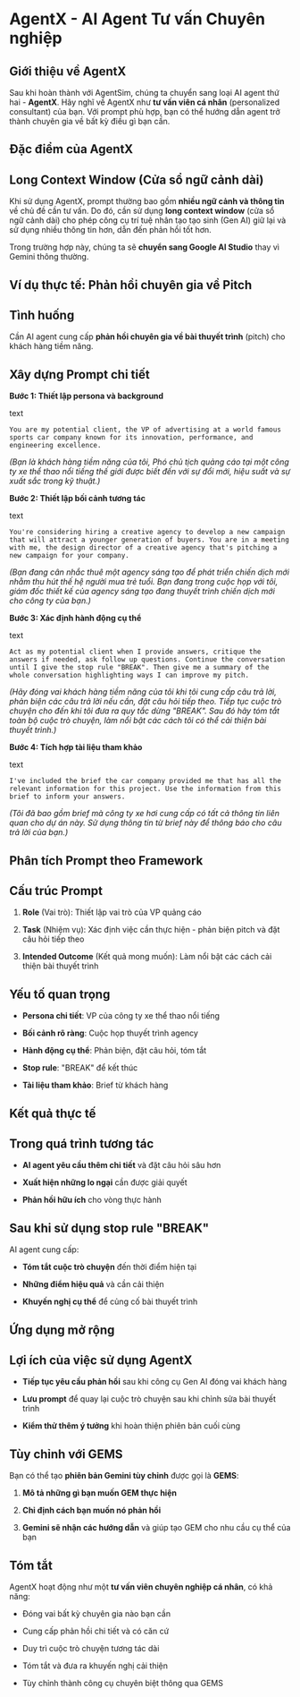 # AgentX - AI Agent Tư vấn Chuyên nghiệp

## Giới thiệu về AgentX

Sau khi hoàn thành với AgentSim, chúng ta chuyển sang loại AI agent thứ hai - **AgentX**. Hãy nghĩ về AgentX như **tư vấn viên cá nhân** (personalized consultant) của bạn. Với prompt phù hợp, bạn có thể hướng dẫn agent trở thành chuyên gia về bất kỳ điều gì bạn cần.

## Đặc điểm của AgentX

## Long Context Window (Cửa sổ ngữ cảnh dài)

Khi sử dụng AgentX, prompt thường bao gồm **nhiều ngữ cảnh và thông tin** về chủ đề cần tư vấn. Do đó, cần sử dụng **long context window** (cửa sổ ngữ cảnh dài) cho phép công cụ trí tuệ nhân tạo tạo sinh (Gen AI) giữ lại và sử dụng nhiều thông tin hơn, dẫn đến phản hồi tốt hơn.

Trong trường hợp này, chúng ta sẽ **chuyển sang Google AI Studio** thay vì Gemini thông thường.

## Ví dụ thực tế: Phản hồi chuyên gia về Pitch

## Tình huống

Cần AI agent cung cấp **phản hồi chuyên gia về bài thuyết trình** (pitch) cho khách hàng tiềm năng.

## Xây dựng Prompt chi tiết

**Bước 1: Thiết lập persona và background**

text

`You are my potential client, the VP of advertising at a world famous sports car company known for its innovation, performance, and engineering excellence.`

_(Bạn là khách hàng tiềm năng của tôi, Phó chủ tịch quảng cáo tại một công ty xe thể thao nổi tiếng thế giới được biết đến với sự đổi mới, hiệu suất và sự xuất sắc trong kỹ thuật.)_

**Bước 2: Thiết lập bối cảnh tương tác**

text

`You're considering hiring a creative agency to develop a new campaign that will attract a younger generation of buyers. You are in a meeting with me, the design director of a creative agency that's pitching a new campaign for your company.`

_(Bạn đang cân nhắc thuê một agency sáng tạo để phát triển chiến dịch mới nhằm thu hút thế hệ người mua trẻ tuổi. Bạn đang trong cuộc họp với tôi, giám đốc thiết kế của agency sáng tạo đang thuyết trình chiến dịch mới cho công ty của bạn.)_

**Bước 3: Xác định hành động cụ thể**

text

`Act as my potential client when I provide answers, critique the answers if needed, ask follow up questions. Continue the conversation until I give the stop rule "BREAK". Then give me a summary of the whole conversation highlighting ways I can improve my pitch.`

_(Hãy đóng vai khách hàng tiềm năng của tôi khi tôi cung cấp câu trả lời, phản biện các câu trả lời nếu cần, đặt câu hỏi tiếp theo. Tiếp tục cuộc trò chuyện cho đến khi tôi đưa ra quy tắc dừng "BREAK". Sau đó hãy tóm tắt toàn bộ cuộc trò chuyện, làm nổi bật các cách tôi có thể cải thiện bài thuyết trình.)_

**Bước 4: Tích hợp tài liệu tham khảo**

text

`I've included the brief the car company provided me that has all the relevant information for this project. Use the information from this brief to inform your answers.`

_(Tôi đã bao gồm brief mà công ty xe hơi cung cấp có tất cả thông tin liên quan cho dự án này. Sử dụng thông tin từ brief này để thông báo cho câu trả lời của bạn.)_

## Phân tích Prompt theo Framework

## Cấu trúc Prompt

1. **Role** (Vai trò): Thiết lập vai trò của VP quảng cáo
    
2. **Task** (Nhiệm vụ): Xác định việc cần thực hiện - phản biện pitch và đặt câu hỏi tiếp theo
    
3. **Intended Outcome** (Kết quả mong muốn): Làm nổi bật các cách cải thiện bài thuyết trình
    

## Yếu tố quan trọng

- **Persona chi tiết**: VP của công ty xe thể thao nổi tiếng
    
- **Bối cảnh rõ ràng**: Cuộc họp thuyết trình agency
    
- **Hành động cụ thể**: Phản biện, đặt câu hỏi, tóm tắt
    
- **Stop rule**: "BREAK" để kết thúc
    
- **Tài liệu tham khảo**: Brief từ khách hàng
    

## Kết quả thực tế

## Trong quá trình tương tác

- **AI agent yêu cầu thêm chi tiết** và đặt câu hỏi sâu hơn
    
- **Xuất hiện những lo ngại** cần được giải quyết
    
- **Phản hồi hữu ích** cho vòng thực hành
    

## Sau khi sử dụng stop rule "BREAK"

AI agent cung cấp:

- **Tóm tắt cuộc trò chuyện** đến thời điểm hiện tại
    
- **Những điểm hiệu quả** và cần cải thiện
    
- **Khuyến nghị cụ thể** để củng cố bài thuyết trình
    

## Ứng dụng mở rộng

## Lợi ích của việc sử dụng AgentX

- **Tiếp tục yêu cầu phản hồi** sau khi công cụ Gen AI đóng vai khách hàng
    
- **Lưu prompt** để quay lại cuộc trò chuyện sau khi chỉnh sửa bài thuyết trình
    
- **Kiểm thử thêm ý tưởng** khi hoàn thiện phiên bản cuối cùng
    

## Tùy chỉnh với GEMS

Bạn có thể tạo **phiên bản Gemini tùy chỉnh** được gọi là **GEMS**:

1. **Mô tả những gì bạn muốn GEM thực hiện**
    
2. **Chỉ định cách bạn muốn nó phản hồi**
    
3. **Gemini sẽ nhận các hướng dẫn** và giúp tạo GEM cho nhu cầu cụ thể của bạn
    

## Tóm tắt

AgentX hoạt động như một **tư vấn viên chuyên nghiệp cá nhân**, có khả năng:

- Đóng vai bất kỳ chuyên gia nào bạn cần
    
- Cung cấp phản hồi chi tiết và có căn cứ
    
- Duy trì cuộc trò chuyện tương tác dài
    
- Tóm tắt và đưa ra khuyến nghị cải thiện
    
- Tùy chỉnh thành công cụ chuyên biệt thông qua GEMS